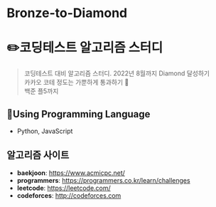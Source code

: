 # Bronze-to-Diamond

# :pencil2:코딩테스트 알고리즘 스터디
> 코딩테스트 대비 알고리즘 스터디. 2022년 8월까지 Diamond 달성하기 <br />
> 카카오 코테 정도는 가뿐하게 통과하기 👀 <br />
> 백준 플5까지 

## :wrench:Using Programming Language
* Python, JavaScript

## 알고리즘 사이트
* **baekjoon**: https://www.acmicpc.net/
* **programmers**: https://programmers.co.kr/learn/challenges
* **leetcode**: https://leetcode.com/
* **codeforces**: http://codeforces.com
